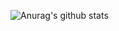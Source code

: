 ![Anurag's github stats](https://github-readme-stats.vercel.app/api?username=thegr8od&show_icons=true&theme=tokyonight)
